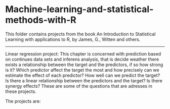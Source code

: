 # Machine-learning-and-statistical-methods-with-R


This folder contains projects from the book An Introduction to Statistical Learning with applications to R, by James, G., Witten and others. 


********************************
Linear regression project: This chapter is concerned with prediction based on continues data sets and inferens analysis, that is decide weather there exists a relationship between the target and the predictors,
if so how strong is it? Which predictor affect the target the most and how precisely can we estimate the effect of each predictor? How well can we predict the target? Is there a linear relationship between the predictors and the target? Is there synergy effects? These are some of the questions that are adresses in these projects. 

The projects are: 



